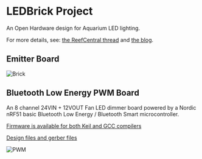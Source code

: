 # LEDBrick Project

An Open Hardware design for Aquarium LED lighting.

For more details, see: [the ReefCentral thread][1] and [the blog][2].

## Emitter Board


![Brick][3]

## Bluetooth Low Energy PWM Board

An 8 channel 24VIN + 12VOUT Fan LED dimmer board powered by a Nordic nRF51 basic Bluetooth Low Energy / Bluetooth Smart microcontroller.

[Firmware is available for both Keil and GCC compilers][5]

[Design files and gerber files][6]

![PWM][4]

[1]: http://www.reefcentral.com/forums/showthread.php?t=2477205
[2]: http://yannramin.com/elec/ledbrick-pt1/
[3]: http://yannramin.com/images/ledbrick/ledbrick-board-top-sm.jpg
[4]: https://raw.githubusercontent.com/theatrus/ledbrick/pwm/board.png
[5]: https://github.com/theatrus/ledbrick/tree/master/firmware
[6]: https://github.com/theatrus/ledbrick/tree/master/pwm/0.2/
